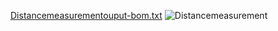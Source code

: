 [Distancemeasurementouput-bom.txt](https://github.com/ENG230/M2_Distancemeasurement/files/8550566/Distancemeasurementouput-bom.txt)
![Distancemeasurement](https://user-images.githubusercontent.com/83355817/164990913-f4ec64fb-3b7a-4305-bd1b-49b562a75251.png)

